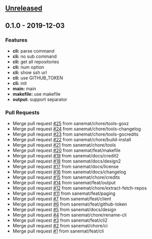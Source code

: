 <a name="unreleased"></a>
## [Unreleased]


<a name="0.1.0"></a>
## 0.1.0 - 2019-12-03
### Features
- **cli:** parse command
- **cli:** no sub command
- **cli:** get all repositories
- **cli:** num option
- **cli:** show ssh url
- **cli:** use GITHUB_TOKEN
- **cli:** init
- **main:** main
- **makefile:** use makefile
- **output:** support separator

### Pull Requests
- Merge pull request [#25](https://github.com/sanemat/go-githubrepos/issues/25) from sanemat/chore/tools-goxz
- Merge pull request [#24](https://github.com/sanemat/go-githubrepos/issues/24) from sanemat/chore/tools-changelog
- Merge pull request [#23](https://github.com/sanemat/go-githubrepos/issues/23) from sanemat/chore/tools-gocredits
- Merge pull request [#22](https://github.com/sanemat/go-githubrepos/issues/22) from sanemat/chore/build-install
- Merge pull request [#21](https://github.com/sanemat/go-githubrepos/issues/21) from sanemat/chore/tools
- Merge pull request [#20](https://github.com/sanemat/go-githubrepos/issues/20) from sanemat/feat/makefile
- Merge pull request [#19](https://github.com/sanemat/go-githubrepos/issues/19) from sanemat/docs/credit2
- Merge pull request [#18](https://github.com/sanemat/go-githubrepos/issues/18) from sanemat/docs/design2
- Merge pull request [#17](https://github.com/sanemat/go-githubrepos/issues/17) from sanemat/docs/license
- Merge pull request [#16](https://github.com/sanemat/go-githubrepos/issues/16) from sanemat/docs/changelog
- Merge pull request [#15](https://github.com/sanemat/go-githubrepos/issues/15) from sanemat/chore/credits
- Merge pull request [#14](https://github.com/sanemat/go-githubrepos/issues/14) from sanemat/feat/output
- Merge pull request [#12](https://github.com/sanemat/go-githubrepos/issues/12) from sanemat/chore/extract-fetch-repos
- Merge pull request [#11](https://github.com/sanemat/go-githubrepos/issues/11) from sanemat/feat/paging
- Merge pull request [#7](https://github.com/sanemat/go-githubrepos/issues/7) from sanemat/feat/client
- Merge pull request [#6](https://github.com/sanemat/go-githubrepos/issues/6) from sanemat/feat/github-token
- Merge pull request [#5](https://github.com/sanemat/go-githubrepos/issues/5) from sanemat/docs/design
- Merge pull request [#4](https://github.com/sanemat/go-githubrepos/issues/4) from sanemat/chore/rename-cli
- Merge pull request [#3](https://github.com/sanemat/go-githubrepos/issues/3) from sanemat/feat/cli2
- Merge pull request [#2](https://github.com/sanemat/go-githubrepos/issues/2) from sanemat/chore/ci
- Merge pull request [#1](https://github.com/sanemat/go-githubrepos/issues/1) from sanemat/feat/cli


[Unreleased]: https://github.com/sanemat/go-githubrepos/compare/0.1.0...HEAD
